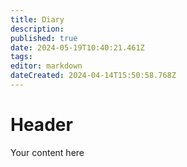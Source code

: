 ```yaml
---
title: Diary
description: 
published: true
date: 2024-05-19T10:40:21.461Z
tags: 
editor: markdown
dateCreated: 2024-04-14T15:50:58.768Z
---
```


# Header
Your content here


